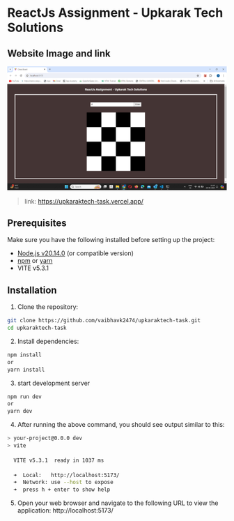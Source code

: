 # ReactJs Assignment - Upkarak Tech Solutions

## Website Image and link

![website-image](src/assets/website-image.png)

> link: https://upkaraktech-task.vercel.app/

## Prerequisites

Make sure you have the following installed before setting up the project:

- [Node.js v20.14.0](https://nodejs.org/en/) (or compatible version)
- [npm](https://www.npmjs.com/) or [yarn](https://yarnpkg.com/)
- VITE v5.3.1

## Installation

1.  Clone the repository:

```sh
git clone https://github.com/vaibhavk2474/upkaraktech-task.git
cd upkaraktech-task
```

2.  Install dependencies:

```sh
npm install
or
yarn install
```

3. start development server

```sh
npm run dev
or
yarn dev
```

4. After running the above command, you should see output similar to this:

```sh
> your-project@0.0.0 dev
> vite

  VITE v5.3.1  ready in 1037 ms

  ➜  Local:   http://localhost:5173/
  ➜  Network: use --host to expose
  ➜  press h + enter to show help
```

5. Open your web browser and navigate to the following URL to view the application:
   http://localhost:5173/
